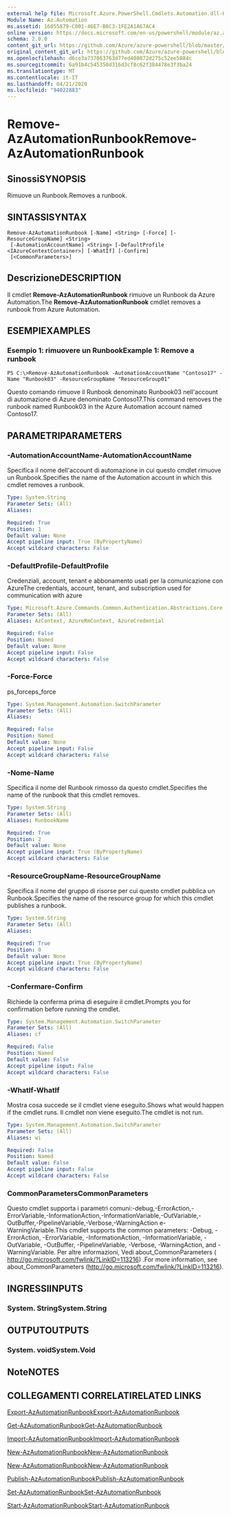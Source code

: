 ```yaml
---
external help file: Microsoft.Azure.PowerShell.Cmdlets.Automation.dll-Help.xml
Module Name: Az.Automation
ms.assetid: 16055879-C001-46E7-B8C3-1FE2A1A67AC4
online version: https://docs.microsoft.com/en-us/powershell/module/az.automation/remove-azautomationrunbook
schema: 2.0.0
content_git_url: https://github.com/Azure/azure-powershell/blob/master/src/Automation/Automation/help/Remove-AzAutomationRunbook.md
original_content_git_url: https://github.com/Azure/azure-powershell/blob/master/src/Automation/Automation/help/Remove-AzAutomationRunbook.md
ms.openlocfilehash: d6ce3a737063763d77ed408072d275c52ee5884c
ms.sourcegitcommit: 6a91b4c545350d316d3cf8c62f384478e3f3ba24
ms.translationtype: MT
ms.contentlocale: it-IT
ms.lasthandoff: 04/21/2020
ms.locfileid: "94022883"
---
```

# <span data-ttu-id="ba70c-101">Remove-AzAutomationRunbook</span><span class="sxs-lookup"><span data-stu-id="ba70c-101">Remove-AzAutomationRunbook</span></span>

## <span data-ttu-id="ba70c-102">Sinossi</span><span class="sxs-lookup"><span data-stu-id="ba70c-102">SYNOPSIS</span></span>
<span data-ttu-id="ba70c-103">Rimuove un Runbook.</span><span class="sxs-lookup"><span data-stu-id="ba70c-103">Removes a runbook.</span></span>

## <span data-ttu-id="ba70c-104">SINTASSI</span><span class="sxs-lookup"><span data-stu-id="ba70c-104">SYNTAX</span></span>

```
Remove-AzAutomationRunbook [-Name] <String> [-Force] [-ResourceGroupName] <String>
 [-AutomationAccountName] <String> [-DefaultProfile <IAzureContextContainer>] [-WhatIf] [-Confirm]
 [<CommonParameters>]
```

## <span data-ttu-id="ba70c-105">Descrizione</span><span class="sxs-lookup"><span data-stu-id="ba70c-105">DESCRIPTION</span></span>
<span data-ttu-id="ba70c-106">Il cmdlet **Remove-AzAutomationRunbook** rimuove un Runbook da Azure Automation.</span><span class="sxs-lookup"><span data-stu-id="ba70c-106">The **Remove-AzAutomationRunbook** cmdlet removes a runbook from Azure Automation.</span></span>

## <span data-ttu-id="ba70c-107">ESEMPI</span><span class="sxs-lookup"><span data-stu-id="ba70c-107">EXAMPLES</span></span>

### <span data-ttu-id="ba70c-108">Esempio 1: rimuovere un Runbook</span><span class="sxs-lookup"><span data-stu-id="ba70c-108">Example 1: Remove a runbook</span></span>
```
PS C:\>Remove-AzAutomationRunbook -AutomationAccountName "Contoso17" -Name "Runbook03" -ResourceGroupName "ResourceGroup01"
```

<span data-ttu-id="ba70c-109">Questo comando rimuove il Runbook denominato Runbook03 nell'account di automazione di Azure denominato Contoso17.</span><span class="sxs-lookup"><span data-stu-id="ba70c-109">This command removes the runbook named Runbook03 in the Azure Automation account named Contoso17.</span></span>

## <span data-ttu-id="ba70c-110">PARAMETRI</span><span class="sxs-lookup"><span data-stu-id="ba70c-110">PARAMETERS</span></span>

### <span data-ttu-id="ba70c-111">-AutomationAccountName</span><span class="sxs-lookup"><span data-stu-id="ba70c-111">-AutomationAccountName</span></span>
<span data-ttu-id="ba70c-112">Specifica il nome dell'account di automazione in cui questo cmdlet rimuove un Runbook.</span><span class="sxs-lookup"><span data-stu-id="ba70c-112">Specifies the name of the Automation account in which this cmdlet removes a runbook.</span></span>

```yaml
Type: System.String
Parameter Sets: (All)
Aliases:

Required: True
Position: 1
Default value: None
Accept pipeline input: True (ByPropertyName)
Accept wildcard characters: False
```

### <span data-ttu-id="ba70c-113">-DefaultProfile</span><span class="sxs-lookup"><span data-stu-id="ba70c-113">-DefaultProfile</span></span>
<span data-ttu-id="ba70c-114">Credenziali, account, tenant e abbonamento usati per la comunicazione con Azure</span><span class="sxs-lookup"><span data-stu-id="ba70c-114">The credentials, account, tenant, and subscription used for communication with azure</span></span>

```yaml
Type: Microsoft.Azure.Commands.Common.Authentication.Abstractions.Core.IAzureContextContainer
Parameter Sets: (All)
Aliases: AzContext, AzureRmContext, AzureCredential

Required: False
Position: Named
Default value: None
Accept pipeline input: False
Accept wildcard characters: False
```

### <span data-ttu-id="ba70c-115">-Force</span><span class="sxs-lookup"><span data-stu-id="ba70c-115">-Force</span></span>
<span data-ttu-id="ba70c-116">ps_force</span><span class="sxs-lookup"><span data-stu-id="ba70c-116">ps_force</span></span>

```yaml
Type: System.Management.Automation.SwitchParameter
Parameter Sets: (All)
Aliases:

Required: False
Position: Named
Default value: None
Accept pipeline input: False
Accept wildcard characters: False
```

### <span data-ttu-id="ba70c-117">-Nome</span><span class="sxs-lookup"><span data-stu-id="ba70c-117">-Name</span></span>
<span data-ttu-id="ba70c-118">Specifica il nome del Runbook rimosso da questo cmdlet.</span><span class="sxs-lookup"><span data-stu-id="ba70c-118">Specifies the name of the runbook that this cmdlet removes.</span></span>

```yaml
Type: System.String
Parameter Sets: (All)
Aliases: RunbookName

Required: True
Position: 2
Default value: None
Accept pipeline input: True (ByPropertyName)
Accept wildcard characters: False
```

### <span data-ttu-id="ba70c-119">-ResourceGroupName</span><span class="sxs-lookup"><span data-stu-id="ba70c-119">-ResourceGroupName</span></span>
<span data-ttu-id="ba70c-120">Specifica il nome del gruppo di risorse per cui questo cmdlet pubblica un Runbook.</span><span class="sxs-lookup"><span data-stu-id="ba70c-120">Specifies the name of the resource group for which this cmdlet publishes a runbook.</span></span>

```yaml
Type: System.String
Parameter Sets: (All)
Aliases:

Required: True
Position: 0
Default value: None
Accept pipeline input: True (ByPropertyName)
Accept wildcard characters: False
```

### <span data-ttu-id="ba70c-121">-Confermare</span><span class="sxs-lookup"><span data-stu-id="ba70c-121">-Confirm</span></span>
<span data-ttu-id="ba70c-122">Richiede la conferma prima di eseguire il cmdlet.</span><span class="sxs-lookup"><span data-stu-id="ba70c-122">Prompts you for confirmation before running the cmdlet.</span></span>

```yaml
Type: System.Management.Automation.SwitchParameter
Parameter Sets: (All)
Aliases: cf

Required: False
Position: Named
Default value: False
Accept pipeline input: False
Accept wildcard characters: False
```

### <span data-ttu-id="ba70c-123">-WhatIf</span><span class="sxs-lookup"><span data-stu-id="ba70c-123">-WhatIf</span></span>
<span data-ttu-id="ba70c-124">Mostra cosa succede se il cmdlet viene eseguito.</span><span class="sxs-lookup"><span data-stu-id="ba70c-124">Shows what would happen if the cmdlet runs.</span></span>
<span data-ttu-id="ba70c-125">Il cmdlet non viene eseguito.</span><span class="sxs-lookup"><span data-stu-id="ba70c-125">The cmdlet is not run.</span></span>

```yaml
Type: System.Management.Automation.SwitchParameter
Parameter Sets: (All)
Aliases: wi

Required: False
Position: Named
Default value: False
Accept pipeline input: False
Accept wildcard characters: False
```

### <span data-ttu-id="ba70c-126">CommonParameters</span><span class="sxs-lookup"><span data-stu-id="ba70c-126">CommonParameters</span></span>
<span data-ttu-id="ba70c-127">Questo cmdlet supporta i parametri comuni:-debug,-ErrorAction,-ErrorVariable,-InformationAction,-InformationVariable,-OutVariable,-OutBuffer,-PipelineVariable,-Verbose,-WarningAction e-WarningVariable.</span><span class="sxs-lookup"><span data-stu-id="ba70c-127">This cmdlet supports the common parameters: -Debug, -ErrorAction, -ErrorVariable, -InformationAction, -InformationVariable, -OutVariable, -OutBuffer, -PipelineVariable, -Verbose, -WarningAction, and -WarningVariable.</span></span> <span data-ttu-id="ba70c-128">Per altre informazioni, Vedi about_CommonParameters ( http://go.microsoft.com/fwlink/?LinkID=113216) .</span><span class="sxs-lookup"><span data-stu-id="ba70c-128">For more information, see about_CommonParameters (http://go.microsoft.com/fwlink/?LinkID=113216).</span></span>

## <span data-ttu-id="ba70c-129">INGRESSI</span><span class="sxs-lookup"><span data-stu-id="ba70c-129">INPUTS</span></span>

### <span data-ttu-id="ba70c-130">System. String</span><span class="sxs-lookup"><span data-stu-id="ba70c-130">System.String</span></span>

## <span data-ttu-id="ba70c-131">OUTPUT</span><span class="sxs-lookup"><span data-stu-id="ba70c-131">OUTPUTS</span></span>

### <span data-ttu-id="ba70c-132">System. void</span><span class="sxs-lookup"><span data-stu-id="ba70c-132">System.Void</span></span>

## <span data-ttu-id="ba70c-133">Note</span><span class="sxs-lookup"><span data-stu-id="ba70c-133">NOTES</span></span>

## <span data-ttu-id="ba70c-134">COLLEGAMENTI CORRELATI</span><span class="sxs-lookup"><span data-stu-id="ba70c-134">RELATED LINKS</span></span>

[<span data-ttu-id="ba70c-135">Export-AzAutomationRunbook</span><span class="sxs-lookup"><span data-stu-id="ba70c-135">Export-AzAutomationRunbook</span></span>](./Export-AzAutomationRunbook.md)

[<span data-ttu-id="ba70c-136">Get-AzAutomationRunbook</span><span class="sxs-lookup"><span data-stu-id="ba70c-136">Get-AzAutomationRunbook</span></span>](./Get-AzAutomationRunbook.md)

[<span data-ttu-id="ba70c-137">Import-AzAutomationRunbook</span><span class="sxs-lookup"><span data-stu-id="ba70c-137">Import-AzAutomationRunbook</span></span>](./Import-AzAutomationRunbook.md)

[<span data-ttu-id="ba70c-138">New-AzAutomationRunbook</span><span class="sxs-lookup"><span data-stu-id="ba70c-138">New-AzAutomationRunbook</span></span>](./New-AzAutomationRunbook.md)

[<span data-ttu-id="ba70c-139">New-AzAutomationRunbook</span><span class="sxs-lookup"><span data-stu-id="ba70c-139">New-AzAutomationRunbook</span></span>](./New-AzAutomationRunbook.md)

[<span data-ttu-id="ba70c-140">Publish-AzAutomationRunbook</span><span class="sxs-lookup"><span data-stu-id="ba70c-140">Publish-AzAutomationRunbook</span></span>](./Publish-AzAutomationRunbook.md)

[<span data-ttu-id="ba70c-141">Set-AzAutomationRunbook</span><span class="sxs-lookup"><span data-stu-id="ba70c-141">Set-AzAutomationRunbook</span></span>](./Set-AzAutomationRunbook.md)

[<span data-ttu-id="ba70c-142">Start-AzAutomationRunbook</span><span class="sxs-lookup"><span data-stu-id="ba70c-142">Start-AzAutomationRunbook</span></span>](./Start-AzAutomationRunbook.md)


